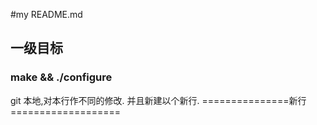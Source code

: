 #my README.md

## 一级目标

### make && ./configure

git 本地,对本行作不同的修改. 并且新建以个新行.
===============新行===================
